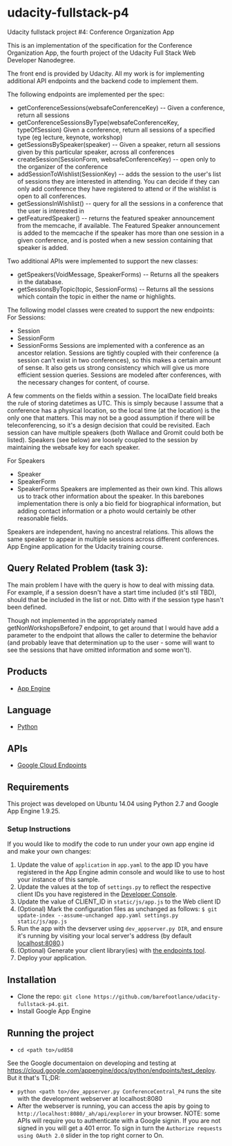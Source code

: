 # udacity-fullstack-p4

Udacity fullstack project #4: Conference Organization App

This is an implementation of the specification for the Conference Organization App, the fourth project of the Udacity Full Stack Web Developer Nanodegree.

The front end is provided by Udacity. All my work is for implementing additional API endpoints and the backend code to implement them.

The following endpoints are implemented per the spec:

* getConferenceSessions(websafeConferenceKey) -- Given a conference, return all sessions
* getConferenceSessionsByType(websafeConferenceKey, typeOfSession) Given a conference, return all sessions of a specified type (eg lecture, keynote, workshop)
* getSessionsBySpeaker(speaker) -- Given a speaker, return all sessions given by this particular speaker, across all conferences
* createSession(SessionForm, websafeConferenceKey) -- open only to the organizer of the conference
* addSessionToWishlist(SessionKey) -- adds the session to the user's list of sessions they are interested in attending. You can decide if they can only add conference they have registered to attend or if the wishlist is open to all conferences.
* getSessionsInWishlist() -- query for all the sessions in a conference that the user is interested in
* getFeaturedSpeaker() -- returns the featured speaker announcement from the memcache, if available. The Featured Speaker announcement is added to the memcache if the speaker has more than one session in a given conference, and is posted when a new session containing that speaker is added.

Two additional APIs were implemented to support the new classes:

* getSpeakers(VoidMessage, SpeakerForms) -- Returns all the speakers in the database.
* getSessionsByTopic(topic, SessionForms) -- Returns all the sessions which contain the topic in either the name or highlights.

The following model classes were created to support the new endpoints:
For Sessions:
* Session
* SessionForm
* SessionForms
Sessions are implemented with a conference as an ancestor relation. Sessions are tightly coupled with their conference (a session can't exist in two conferences), so this makes a certain amount of sense. It also gets us strong consistency which will give us more efficient session queries. Sessions are modeled after conferences, with the necessary changes for content, of course.

A few comments on the fields within a session. The localDate field breaks the rule of storing datetimes as UTC. This is simply because I assume that a conference has a physical location, so the local time (at the location) is the only one that matters. This may not be a good assumption if there will be teleconferencing, so it's a design decision that could be revisited. Each session can have multiple speakers (both Wallace and Gromit could both be listed). Speakers (see below) are loosely coupled to the session by maintaining the websafe key for each speaker.

For Speakers
* Speaker
* SpeakerForm
* SpeakerForms
Speakers are implemented as their own kind. This allows us to track other information about the speaker. In this barebones implementation there is only a bio field for biographical information, but adding contact information or a photo would certainly be other reasonable fields.

Speakers are independent, having no ancestral relations. This allows the same speaker to appear in multiple sessions across different conferences.
App Engine application for the Udacity training course.

## Query Related Problem (task 3):

The main problem I have with the query is how to deal with missing data. For example, if a session doesn't have a start time included (it's stil TBD), should that be included in the list or not. Ditto with if the session type hasn't been defined.

Though not implemented in the appropriately named getNonWorkshopsBefore7 endpoint, to get around that I would have add a parameter to the endpoint that allows the caller to determine the behavior (and probably leave that determination up to the user - some will want to see the sessions that have omitted information and some won't).

## Products
- [App Engine][1]

## Language
- [Python][2]

## APIs
- [Google Cloud Endpoints][3]

## Requirements
This project was developed on Ubuntu 14.04 using Python 2.7 and Google App Engine 1.9.25.

### Setup Instructions

If you would like to modify the code to run under your own app engine id and make your own changes:

1. Update the value of `application` in `app.yaml` to the app ID you
   have registered in the App Engine admin console and would like to use to host
   your instance of this sample.
1. Update the values at the top of `settings.py` to
   reflect the respective client IDs you have registered in the
   [Developer Console][4].
1. Update the value of CLIENT_ID in `static/js/app.js` to the Web client ID
1. (Optional) Mark the configuration files as unchanged as follows:
   `$ git update-index --assume-unchanged app.yaml settings.py static/js/app.js`
1. Run the app with the devserver using `dev_appserver.py DIR`, and ensure it's running by visiting your local server's address (by default [localhost:8080][5].)
1. (Optional) Generate your client library(ies) with [the endpoints tool][6].
1. Deploy your application.


[1]: https://developers.google.com/appengine
[2]: http://python.org
[3]: https://developers.google.com/appengine/docs/python/endpoints/
[4]: https://console.developers.google.com/
[5]: https://localhost:8080/
[6]: https://developers.google.com/appengine/docs/python/endpoints/endpoints_tool

## Installation

* Clone the repo: `git clone https://github.com/barefootlance/udacity-fullstack-p4.git`.
* Install Google App Engine

## Running the project

* `cd <path to>/ud858`

See the Google documentaion on developing and testing at https://cloud.google.com/appengine/docs/python/endpoints/test_deploy. But it that's TL;DR:

* `python <path to>/dev_appserver.py ConferenceCentral_P4` runs the site with the development webserver at localhost:8080
* After the webserver is running, you can access the apis by going to `http://localhost:8080/_ah/api/explorer` in your browser. NOTE: some APIs will require you to authenticate with a Google signin. If you are not signed in you will get a 401 error. To sign in turn the `Authorize requests using OAuth 2.0` slider in the top right corner to On.
